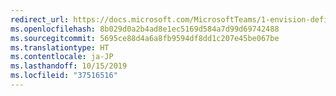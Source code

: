 ```yaml
---
redirect_url: https://docs.microsoft.com/MicrosoftTeams/1-envision-define-my-success-cloud-voice
ms.openlocfilehash: 8b029d0a2b4ad8e1ec5169d584a7d99d69742488
ms.sourcegitcommit: 5695ce88d4a6a8fb9594df8dd1c207e45be067be
ms.translationtype: HT
ms.contentlocale: ja-JP
ms.lasthandoff: 10/15/2019
ms.locfileid: "37516516"
---
```

